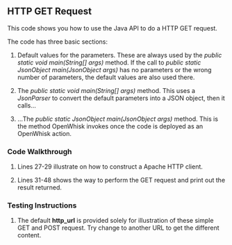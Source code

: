 ## HTTP GET Request

This code shows you how to use the Java API to do a HTTP GET request.

The code has three basic sections: 

1. Default values for the parameters. These are always used by the *public static void main(String[] args)* method. 
If the call to *public static JsonObject main(JsonObject args)* has no parameters or the wrong number of parameters, 
the default values are also used there. 

2. The *public static void main(String[] args)* method. This uses a *JsonParser* to convert the default parameters into a 
JSON object, then it calls... 

3. ...The *public static JsonObject main(JsonObject args)* method. This is the method OpenWhisk invokes once the code is 
deployed as an OpenWhisk action.

### Code Walkthrough
1. Lines 27-29 illustrate on how to construct a Apache HTTP client.

2. Lines 31-48 shows the way to perform the GET request and print out the result returned.

### Testing Instructions

1. The default **http_url** is provided solely for illustration of these simple GET and POST request. Try change to another URL 
to get the different content.

    
